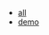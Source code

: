 - [all](https://drive.proton.me/urls/B9YXFEEQQC#3Cv3TDGULlj9)
- [demo](https://drive.proton.me/urls/FFAVJX69VC#1dlPml08tak9)
